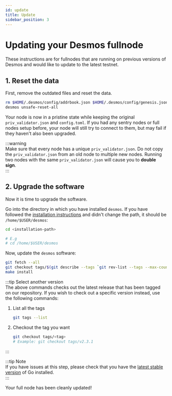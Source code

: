 ```yaml
---
id: update
title: Update
sidebar_position: 3
---
```


# Updating your Desmos fullnode
These instructions are for fullnodes that are running on previous versions of Desmos and would like to update to the
latest testnet.

## 1. Reset the data
First, remove the outdated files and reset the data.

```bash
rm $HOME/.desmos/config/addrbook.json $HOME/.desmos/config/genesis.json
desmos unsafe-reset-all
```

Your node is now in a pristine state while keeping the original `priv_validator.json` and `config.toml`. If you had any sentry nodes or full nodes setup before, your node will still try to connect to them, but may fail if they haven't also been upgraded.

:::warning  
Make sure that every node has a unique `priv_validator.json`. Do not copy the `priv_validator.json` from an old node to multiple new nodes. Running two nodes with the same `priv_validator.json` will cause you to **double sign**.  
:::

## 2. Upgrade the software
Now it is time to upgrade the software.

Go into the directory in which you have installed `desmos`. If you have followed
the [installation instructions](../03-fullnode/02-setup.md) and didn't change the path, it should be `/home/$USER/desmos`:

```bash
cd <installation-path> 

# E.g
# cd /home/$USER/desmos
``` 

Now, update the `desmos` software:

```bash
git fetch --all
git checkout tags/$(git describe --tags `git rev-list --tags --max-count=1`)
make install
```

:::tip Select another version  
The above commands checks out the latest release that has been tagged on our repository. If you wish to check out a
specific version instead, use the following commands:

1. List all the tags  
   ```bash
   git tags --list
   ```
   
2. Checkout the tag you want 
   ```bash
   git checkout tags/<tag>
   # Example: git checkout tags/v2.3.1
   ```
   
:::

:::tip Note   
If you have issues at this step, please check that you have the [latest stable version](https://golang.org/dl/) of Go installed.  
:::

Your full node has been cleanly updated!
